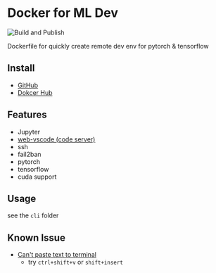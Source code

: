 # Docker for ML Dev

![Build and Publish](https://github.com/NCHU-NLP-Lab/docker-ml-dev/actions/workflows/build.yml/badge.svg)

Dockerfile for quickly create remote dev env for pytorch & tensorflow

## Install

- [GitHub](https://github.com/NCHU-NLP-Lab/docker-ml-dev)
- [Dokcer Hub](https://hub.docker.com/r/nchunlplab/ml-dev)

## Features

- Jupyter
- [web-vscode (code server)](https://github.com/cdr/code-server)
- ssh
- fail2ban
- pytorch
- tensorflow
- cuda support

## Usage

see the `cli` folder

## Known Issue

- [Can't paste text to terminal](https://github.com/cdr/code-server/issues/1106)
  - try `ctrl+shift+v` or `shift+insert`
